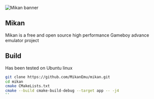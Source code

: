 ![Mikan banner](https://raw.githubusercontent.com/MikanEmu/mikan/master/assets/banner.png)

## Mikan
Mikan is a free and open source high performance Gameboy advance emulator project

## Build
Has been tested on Ubuntu linux
```bash
git clone https://github.com/MikanEmu/mikan.git
cd mikan
cmake CMakeLists.txt
cmake --build cmake-build-debug --target app -- -j4
``